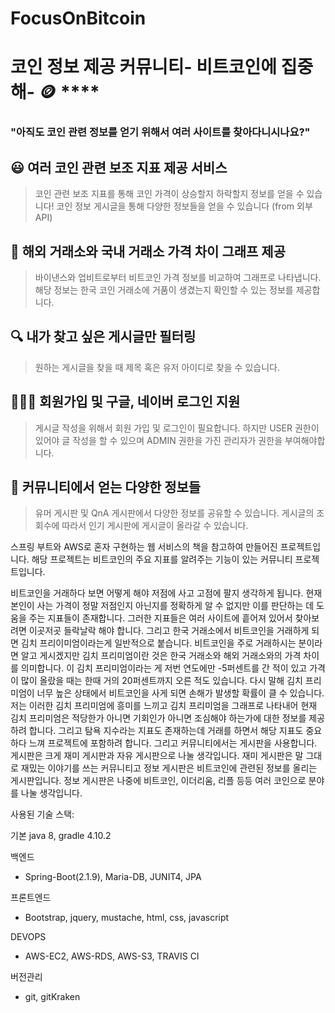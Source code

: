 # FocusOnBitcoin
# 코인 정보 제공 **커뮤니티- 비트코인에 집중해-** 🪙 ****

### **"아직도 코인 관련 정보를 얻기 위해서 여러 사이트를 찾아다니시나요?"**

## 😃 **여러 코인 관련 보조 지표 제공 서비스**

> 코인 관련 보조 지표를 통해 코인 가격이 상승할지 하락할지 정보를 얻을 수 있습니다! 코인 정보 게시글을 통해 다양한 정보들을 얻을 수 있습니다 (from 외부API)
> 

## 🎑 **해외 거래소와 국내 거래소 가격 차이 그래프 제공**

> 바이낸스와 업비트로부터 비트코인 가격 정보를 비교하여 그래프로 나타냅니다. 해당 정보는 한국 코인 거래소에 거품이 생겼는지 확인할 수 있는 정보를 제공합니다.
> 

## **🔍 내가 찾고 싶은 게시글만 필터링**

> 원하는 게시글을 찾을 때 제목 혹은 유저 아이디로 찾을 수 있습니다.
> 

## 👩🏼‍💻 **회원가입 및 구글, 네이버 로그인 지원**

> 게시글 작성을 위해서 회원 가입 및 로그인이 필요합니다. 하지만 USER 권한이 있어야 글 작성을 할 수 있으며 ADMIN 권한을 가진 관리자가 권한을 부여해야합니다.
> 

## **👬 커뮤니티에서 얻는 다양한 정보들**

> 유머 게시판 및 QnA 게시판에서 다양한 정보를 공유할 수 있습니다. 게시글의 조회수에 따라서 인기 게시판에 게시글이 올라갈 수 있습니다.
>
스프링 부트와 AWS로 혼자 구현하는 웹 서비스의 책을 참고하여 만들어진 프로젝트입니다. 해당 프로젝트는 비트코인의 주요 지표를 알려주는 기능이 있는 커뮤니티 프로젝트입니다.

비트코인을 거래하다 보면 어떻게 해야 저점에 사고 고점에 팔지 생각하게 됩니다. 현재 본인이 사는 가격이 정말 저점인지 아닌지를 정확하게 알 수 없지만 이를 판단하는 데 도움을 주는 지표들이 존재합니다.
그러한 지표들은 여러 사이트에 흩어져 있어서 찾아보려면 이곳저곳 들락날락 해야 합니다. 그리고 한국 거래소에서 비트코인을 거래하게 되면 김치 프리이미엄이라는게 일반적으로 붙습니다.
비트코인을 주로 거래하시는 분이라면 알고 게시겠지만 김치 프리미엄이란 것은 한국 거래소와 해외 거래소와의 가격 차이를 의미합니다. 이 김치 프리미엄이라는 게 저번 연도에만 -5퍼센트를 간 적이 있고
가격이 많이 올랐을 때는 한때 거의 20퍼센트까지 오른 적도 있습니다. 다시 말해 김치 프리미엄이 너무 높은 상태에서 비트코인을 사게 되면 손해가 발생할 확률이 클 수 있습니다. 저는 이러한 김치 프리미엄에
흥미를 느끼고 김치 프리미엄을 그래프로 나타내어 현재 김치 프리미엄은 적당한가 아니면 기회인가 아니면 조심해야 하는가에 대한 정보를 제공하려 합니다. 그리고 탐욕 지수라는 지표도 존재하는데 거래를
하면서 해당 지표도 중요하다 느껴 프로젝트에 포함하려 합니다. 그리고 커뮤니티에서는 게시판을 사용합니다. 게시판은 크게 재미 게시판과 자유 게시판으로 나눌 생각입니다.
재미 게시판은 말 그대로 재밌는 이야기를 쓰는 커뮤니티고 정보 게시판은 비트코인에 관련된 정보를 올리는 게시판입니다. 정보 게시판은 나중에 비트코인, 이더리움, 리플 등등 여러 코인으로 분야를
나눌 생각입니다.

사용된 기술 스택: 

기본
java 8, gradle 4.10.2

백엔드
   - Spring-Boot(2.1.9), Maria-DB, JUNIT4, JPA

프론트엔드
   - Bootstrap, jquery, mustache, html, css, javascript

DEVOPS
  - AWS-EC2, AWS-RDS, AWS-S3, TRAVIS CI
  
버전관리 
  - git, gitKraken
